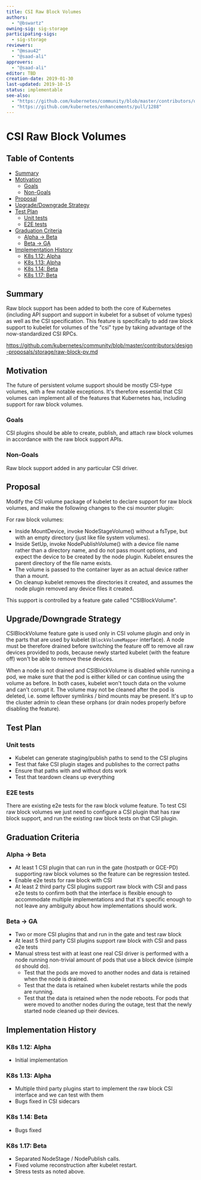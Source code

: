 ```yaml
---
title: CSI Raw Block Volumes
authors:
  - "@bswartz"
owning-sig: sig-storage
participating-sigs:
  - sig-storage
reviewers:
  - "@msau42"
  - "@saad-ali"
approvers:
  - "@saad-ali"
editor: TBD
creation-date: 2019-01-30
last-updated: 2019-10-15
status: implementable
see-also:
  - "https://github.com/kubernetes/community/blob/master/contributors/design-proposals/storage/raw-block-pv.md"
  - "https://github.com/kubernetes/enhancements/pull/1288"
---
```


# CSI Raw Block Volumes

## Table of Contents

<!-- toc -->
- [Summary](#summary)
- [Motivation](#motivation)
  - [Goals](#goals)
  - [Non-Goals](#non-goals)
- [Proposal](#proposal)
- [Upgrade/Downgrade Strategy](#upgradedowngrade-strategy)
- [Test Plan](#test-plan)
  - [Unit tests](#unit-tests)
  - [E2E tests](#e2e-tests)
- [Graduation Criteria](#graduation-criteria)
  - [Alpha -&gt; Beta](#alpha---beta)
  - [Beta -&gt; GA](#beta---ga)
- [Implementation History](#implementation-history)
  - [K8s 1.12: Alpha](#k8s-112-alpha)
  - [K8s 1.13: Alpha](#k8s-113-alpha)
  - [K8s 1.14: Beta](#k8s-114-beta)
  - [K8s 1.17: Beta](#k8s-117-beta)
<!-- /toc -->

## Summary

Raw block support has been added to both the core of Kubernetes (including
API support and support in kubelet for a subset of volume types) as well as
the CSI specification. This feature is specifically to add raw block support
to kubelet for volumes of the "csi" type by taking advantage of the
now-standardized CSI RPCs.

https://github.com/kubernetes/community/blob/master/contributors/design-proposals/storage/raw-block-pv.md

## Motivation

The future of persistent volume support should be mostly CSI-type volumes,
with a few notable exceptions. It's therefore essential that CSI volumes
can implement all of the features that Kubernetes has, including support
for raw block volumes.

### Goals

CSI plugins should be able to create, publish, and attach raw block volumes
in accordance with the raw block support APIs.

### Non-Goals

Raw block support added in any particular CSI driver.

## Proposal

Modify the CSI volume package of kubelet to declare support for raw block
volumes, and make the following changes to the csi mounter plugin:

For raw block volumes:
* Inside MountDevice, invoke NodeStageVolume() without a fsType, but with an
empty directory (just like file system volumes).
* Inside SetUp, invoke NodePublishVolume() with a device file name rather than
a directory name, and do not pass mount options, and expect the device to be
created by the node plugin. Kubelet ensures the parent directory of the file
name exists.
* The volume is passed to the container layer as an actual device rather than
a mount.
* On cleanup kubelet removes the directories it created, and assumes the node
plugin removed any device files it created.

This support is controlled by a feature gate called "CSIBlockVolume".

## Upgrade/Downgrade Strategy

CSIBlockVolume feature gate is used only in CSI volume plugin and only in
the parts that are used by kubelet (`BlockVolumeMapper` interface). A node
must be therefore drained before switching the feature off to remove all
raw devices provided to pods, because newly started kubelet (with the feature
off) won't be able to remove these devices.

When a node is not drained and CSIBlockVolume is disabled while running
a pod, we make sure that the pod is either killed or can continue
using the volume as before. In both cases, kubelet won't touch data
on the volume and can't corrupt it. The volume may not be cleaned after
the pod is deleted, i.e. some leftover symlinks / bind mounts may be
present. It's up to the cluster admin to clean these orphans
(or drain nodes properly before disabling the feature).

## Test Plan

### Unit tests

* Kubelet can generate staging/publish paths to send to the CSI plugins
* Test that fake CSI plugin stages and publishes to the correct paths
* Ensure that paths with and without dots work
* Test that teardown cleans up everything

### E2E tests

There are existing e2e tests for the raw block volume feature. To test CSI raw
block volumes we just need to configure a CSI plugin that has raw block support,
and run the existing raw block tests on that CSI plugin.

## Graduation Criteria

### Alpha -> Beta
* At least 1 CSI plugin that can run in the gate (hostpath or GCE-PD) supporting
raw block volumes so the feature can be regression tested.
* Enable e2e tests for raw block with CSI
* At least 2 third party CSI plugins support raw block with CSI and pass e2e
tests to confirm both that the interface is flexible enough to accommodate
multiple implementations and that it's specific enough to not leave any
ambiguity about how implementations should work.

### Beta -> GA
* Two or more CSI plugins that and run in the gate and test raw block
* At least 5 third party CSI plugins support raw block with CSI and pass e2e
tests
* Manual stress test with at least one real CSI driver is performed with a node
  running non-trivial amount of pods that use a block device (simple `dd`
  should do).
  * Test that the pods are moved to another nodes and data is retained when
    the node is drained.
  * Test that the data is retained when kubelet restarts while the pods are
    running.
  * Test that the data is retained when the node reboots. For pods that were
    moved to another nodes during the outage, test that the newly started node
    cleaned up their devices.

## Implementation History

### K8s 1.12: Alpha
* Initial implementation

### K8s 1.13: Alpha
* Multiple third party plugins start to implement the raw block CSI interface
and we can test with them
* Bugs fixed in CSI sidecars 

### K8s 1.14: Beta
* Bugs fixed

### K8s 1.17: Beta
* Separated NodeStage / NodePublish calls.
* Fixed volume reconstruction after kubelet restart.
* Stress tests as noted above.
